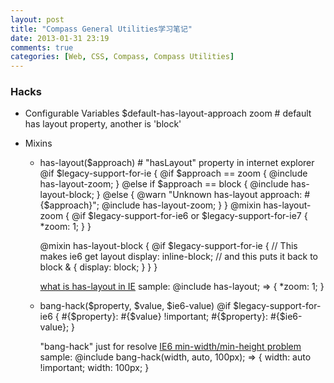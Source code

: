 ```yaml
---
layout: post
title: "Compass General Utilities学习笔记"
date: 2013-01-31 23:19
comments: true
categories: [Web, CSS, Compass, Compass Utilities]
---
```


### Hacks

* Configurable Variables
	$default-has-layout-approach zoom	# default has layout property, another is 'block'

* Mixins
	* has-layout($approach)		# "hasLayout" property in internet explorer
		@if $legacy-support-for-ie {
		    @if $approach == zoom {
		      @include has-layout-zoom;
		    } @else if $approach == block {
		      @include has-layout-block;
		    } @else {
		      @warn "Unknown has-layout approach: #{$approach}";
		      @include has-layout-zoom;
		    }
		  }
		@mixin has-layout-zoom {
		  @if $legacy-support-for-ie6 or $legacy-support-for-ie7 {
		    *zoom: 1;
		  }
		}

		@mixin has-layout-block {
		  @if $legacy-support-for-ie {
		    // This makes ie6 get layout
		    display: inline-block;
		    // and this puts it back to block
		    & { display: block; }
		  }
		}

		[what is has-layout in IE](http://adamghost.com/2009/03/ie-has-layout-and-bugs-zh/)
		sample: @include has-layout;
		  			=>
		{
			*zoom: 1;
		}


	* bang-hack($property, $value, $ie6-value)
		@if $legacy-support-for-ie6 {
		    #{$property}: #{$value} !important;
		    #{$property}: #{$ie6-value};
	  	}

		"bang-hack" just for resolve [IE6 min-width/min-height problem](http://www.iwms.net/n2282c40.aspx)
		sample: @include bang-hack(width, auto, 100px);
					 => 
		{
			width: auto !important;
			width: 100px;
		}